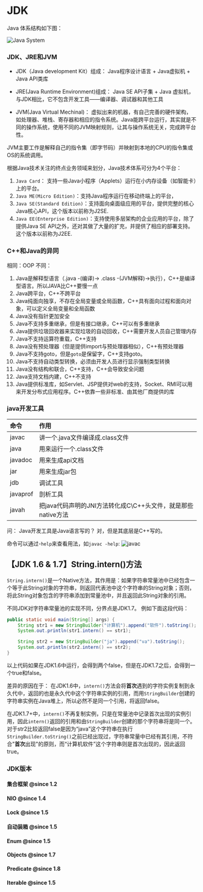 
# JDK
Java 体系结构如下图：

![Java System](http://ovn0i3kdg.bkt.clouddn.com/Java_System.png)

### JDK、JRE和JVM
* JDK（Java development Kit）组成：
Java程序设计语言 + Java虚拟机 + Java API类库

* JRE(Java Runtime Environment)组成：
Java SE API子集 + Java 虚拟机，与JDK相比，它不包含开发工具——编译器、调试器和其他工具

* JVM(Java Virtual Mechinal)：
虚拟出来的机器，有自己完善的硬件架构，如处理器、堆栈、寄存器和相应的指令系统。Java能跨平台运行，其实就是不同的操作系统，使用不同的JVM映射规则，让其与操作系统无关，完成跨平台性。

JVM主要工作是解释自己的指令集（即字节码）并映射到本地的CPU的指令集或OS的系统调用。


根据Java技术关注的终点业务领域来划分，Java技术体系可分为4个平台：
1. `Java Card`： 支持一些Java小程序（Applets）运行在小内存设备（如智能卡）上的平台。
2. `Java ME(Micro Edition)`：支持Java程序运行在移动终端上的平台，
3. `Java SE(Standard Edition)`：支持面向桌面级应用的平台，提供完整的核心Java核心API，这个版本以前称为J2SE.
4. `Java EE(Enterprise Edition)`：支持使用多层架构的企业应用的平台，除了提供Java SE API之外，还对其做了大量的扩充，并提供了相应的部署支持。这个版本以前称为J2EE.

### C++和Java的异同
相同：OOP
不同：
1. Java是解释型语言（.java -(编译)-> .class -(JVM解释)->执行），C++是编译型语言。所以JAVA比C++要慢一点
2. Java跨平台，C++不跨平台
3. Java纯面向独享，不存在全局变量或全局函数，C++具有面向过程和面向对象，可以定义全局变量和全局函数
4. Java没有指针更加安全
5. Java不支持多重继承，但是有接口继承，C++可以有多重继承
6. Java提供垃圾回收器来实现垃圾的自动回收，C++需要开发人员自己管理内存
7. Java不支持运算符重载，C++支持
8. Java没有预处理器（但是提供import与预处理器相似），C++有预处理器
9. Java不支持goto，但是`goto`是保留字，C++支持goto。
10. Java不支持自动类型转换，必须由开发人员进行显示强制类型转换
11. Java没有结构和联合，C++支持，C++会导致安全问题
12. Java支持文档内建，C++不支持
13. Java提供标准库，如Servlet、JSP提供对web的支持，Socket、RMI可以用来开发分布式应用程序。C++依靠一些非标准、由其他厂商提供的库

### java开发工具

| 命令 | 作用 |
| :------------- | :------------- |
|javac   |  讲一个.java文件编译成.class文件 |
| java | 用来运行一个.class文件 |
|  javadoc |用来生成api文档   |
|jar   |用来生成jar包   |
|jdb   | 调试工具  |
|javaprof   | 剖析工具  |
|javah   |把java代码声明的JNI方法转化成C\C++头文件，就是那些native方法  |

问： Java开发工具是Java语言写的？
对，但是其底层是C++写的。

命令可以通过-`help`来查看用法，如`javac -help`:
![javac](http://ovn0i3kdg.bkt.clouddn.com/javac.png)

## 【JDK 1.6 & 1.7】String.intern()方法
`String.intern()`是一个Native方法，其作用是：如果字符串常量池中已经包含一个等于此String对象的字符串，则返回代表池中这个字符串的String对象；否则，将此String对象包含的字符串添加到常量池中，并且返回此String对象的引用。

不同JDK对字符串常量池的实现不同，分界点是JDK1.7。
例如下面这段代码：
```Java
public static void main(String[] args) {
    String str1 = new StringBuilder("计算机").append("软件").toString();
    System.out.println(str1.intern() == str1);

    String str2 = new StringBuilder("ja").append("va").toString();
    System.out.println(str2.intern() == str2);
}
```
以上代码如果在JDK1.6中运行，会得到两个false，但是在JDK1.7之后，会得到一个true和false。

差异的原因在于：
在JDK1.6中，`intern()`方法会将**首次**遇到的字符实例复制到永久代中，返回的也是永久代中这个字符串实例的引用，而用`StringBuilder`创建的字符串实例在Java堆上，所以必然不是同一个引用，将返回false。

在JDK1.7+中，`intern()`不再复制实例，只是在常量池中记录首次出现的实例引用，因此`intern()`返回的引用和由`StringBuilder`创建的那个字符串将是同一个。对于str2比较返回false是因为“java”这个字符串在执行`StringBuilder.toString()`之前已经出现过，字符串常量中已经有其引用，不符合"**首次**出现"的原则，而“计算机软件”这个字符串则是首次出现的，因此返回true。



### JDK版本

#### 集合框架 @since 1.2
#### NIO @since 1.4
#### Lock @since 1.5
#### 自动装箱 @since 1.5
#### Enum @since 1.5
#### Objects @since 1.7
#### Predicate @since 1.8
#### Iterable @since 1.5
